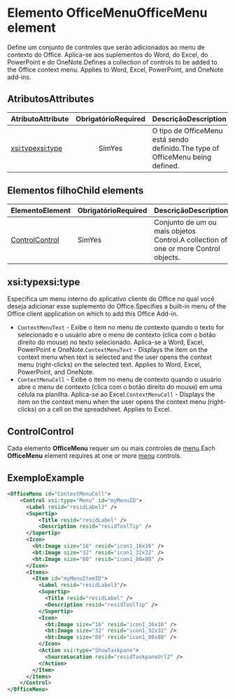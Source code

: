 # <a name="officemenu-element"></a><span data-ttu-id="944ac-101">Elemento OfficeMenu</span><span class="sxs-lookup"><span data-stu-id="944ac-101">OfficeMenu element</span></span>

<span data-ttu-id="944ac-p101">Define um conjunto de controles que serão adicionados ao menu de contexto do Office. Aplica-se aos suplementos do Word, do Excel, do PowerPoint e do OneNote.</span><span class="sxs-lookup"><span data-stu-id="944ac-p101">Defines a collection of controls to be added to the Office context menu. Applies to Word, Excel, PowerPoint, and OneNote add-ins.</span></span>

## <a name="attributes"></a><span data-ttu-id="944ac-104">Atributos</span><span class="sxs-lookup"><span data-stu-id="944ac-104">Attributes</span></span>

| <span data-ttu-id="944ac-105">Atributo</span><span class="sxs-lookup"><span data-stu-id="944ac-105">Attribute</span></span>            | <span data-ttu-id="944ac-106">Obrigatório</span><span class="sxs-lookup"><span data-stu-id="944ac-106">Required</span></span> | <span data-ttu-id="944ac-107">Descrição</span><span class="sxs-lookup"><span data-stu-id="944ac-107">Description</span></span>                          |
|:---------------------|:--------:|:-------------------------------------|
| [<span data-ttu-id="944ac-108">xsi:type</span><span class="sxs-lookup"><span data-stu-id="944ac-108">xsi:type</span></span>](#xsitype) | <span data-ttu-id="944ac-109">Sim</span><span class="sxs-lookup"><span data-stu-id="944ac-109">Yes</span></span>      | <span data-ttu-id="944ac-110">O tipo de OfficeMenu está sendo definido.</span><span class="sxs-lookup"><span data-stu-id="944ac-110">The type of OfficeMenu being defined.</span></span>|

## <a name="child-elements"></a><span data-ttu-id="944ac-111">Elementos filho</span><span class="sxs-lookup"><span data-stu-id="944ac-111">Child elements</span></span>

|  <span data-ttu-id="944ac-112">Elemento</span><span class="sxs-lookup"><span data-stu-id="944ac-112">Element</span></span> |  <span data-ttu-id="944ac-113">Obrigatório</span><span class="sxs-lookup"><span data-stu-id="944ac-113">Required</span></span>  |  <span data-ttu-id="944ac-114">Descrição</span><span class="sxs-lookup"><span data-stu-id="944ac-114">Description</span></span>  |
|:-----|:-----|:-----|
|  [<span data-ttu-id="944ac-115">Control</span><span class="sxs-lookup"><span data-stu-id="944ac-115">Control</span></span>](#control)    | <span data-ttu-id="944ac-116">Sim</span><span class="sxs-lookup"><span data-stu-id="944ac-116">Yes</span></span> |  <span data-ttu-id="944ac-117">Conjunto de um ou mais objetos Control.</span><span class="sxs-lookup"><span data-stu-id="944ac-117">A collection of one or more Control objects.</span></span>  |

## <a name="xsitype"></a><span data-ttu-id="944ac-118">xsi:type</span><span class="sxs-lookup"><span data-stu-id="944ac-118">xsi:type</span></span>

<span data-ttu-id="944ac-119">Especifica um menu interno do aplicativo cliente do Office no qual você deseja adicionar esse suplemento do Office.</span><span class="sxs-lookup"><span data-stu-id="944ac-119">Specifies a built-in menu of the Office client application on which to add this Office Add-in.</span></span>

- <span data-ttu-id="944ac-p102">`ContextMenuText` -  Exibe o item no menu de contexto quando o texto for selecionado e o usuário abre o menu de contexto (clica com o botão direito do mouse) no texto selecionado. Aplica-se a Word, Excel, PowerPoint e OneNote.</span><span class="sxs-lookup"><span data-stu-id="944ac-p102">`ContextMenuText` -  Displays the item on the context menu when text is selected and the user opens the context menu (right-clicks) on the selected text. Applies to Word, Excel, PowerPoint, and OneNote.</span></span>
- <span data-ttu-id="944ac-p103">`ContextMenuCell` -  Exibe o item no menu de contexto quando o usuário abre o menu de contexto (clica com o botão direito do mouse) em uma célula na planilha. Aplica-se ao Excel.</span><span class="sxs-lookup"><span data-stu-id="944ac-p103">`ContextMenuCell` -  Displays the item on the context menu when the user opens the context menu (right-clicks) on a cell on the spreadsheet. Applies to Excel.</span></span> 

## <a name="control"></a><span data-ttu-id="944ac-124">Control</span><span class="sxs-lookup"><span data-stu-id="944ac-124">Control</span></span>

<span data-ttu-id="944ac-125">Cada elemento **OfficeMenu** requer um ou mais controles de [menu](control.md#menu-dropdown-button-controls).</span><span class="sxs-lookup"><span data-stu-id="944ac-125">Each **OfficeMenu** element requires at one or more [menu](control.md#menu-dropdown-button-controls) controls.</span></span> 

## <a name="example"></a><span data-ttu-id="944ac-126">Exemplo</span><span class="sxs-lookup"><span data-stu-id="944ac-126">Example</span></span>

```xml
<OfficeMenu id="ContextMenuCell">
    <Control xsi:type="Menu" id="myMenuID">
      <Label resid="residLabel3" />
      <Supertip>
          <Title resid="residLabel" />
          <Description resid="residToolTip" />
      </Supertip>   
      <Icon>
        <bt:Image size="16" resid="icon1_16x16" />
        <bt:Image size="32" resid="icon1_32x32" />
        <bt:Image size="80" resid="icon1_80x80" />
      </Icon>    
      <Items>
        <Item id="myMenuItemID">
          <Label resid="residLabel3"/>
          <Supertip>
            <Title resid="residLabel" />
            <Description resid="residToolTip" />
          </Supertip>
          <Icon>
            <bt:Image size="16" resid="icon1_16x16" />
            <bt:Image size="32" resid="icon1_32x32" />
            <bt:Image size="80" resid="icon1_80x80" />
          </Icon>    
          <Action xsi:type="ShowTaskpane">
            <SourceLocation resid="residTaskpaneUrl2" />    
          </Action>    
        </Item>
      </Items>
    </Control>   
</OfficeMenu>
```
